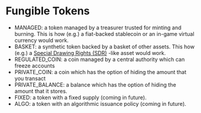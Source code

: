 # Fungible Tokens

* MANAGED: a token managed by a treasurer trusted for minting and burning. This is how (e.g.) a fiat-backed stablecoin
  or an in-game virtual currency would work.
* BASKET: a synthetic token backed by a basket of other assets. This how (e.g.)
  a [Special Drawing Rights (SDR)](https://www.imf.org/en/About/Factsheets/Sheets/2016/08/01/14/51/Special-Drawing-Right-SDR)
  -like asset would work.
* REGULATED_COIN: a coin managed by a central authority which can freeze accounts
* PRIVATE_COIN: a coin which has the option of hiding the amount that you transact
* PRIVATE_BALANCE: a balance which has the option of hiding the amount that it stores.
* FIXED: a token with a fixed supply (coming in future).
* ALGO: a token with an algorithmic issuance policy (coming in future).